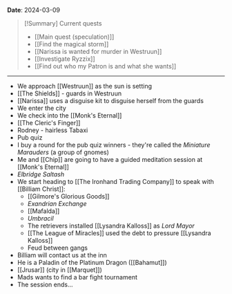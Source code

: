 **Date**: 2024-03-09

> [!Summary] Current quests
> - [[Main quest (speculation)]]
> - [[Find the magical storm]]
> - [[Narissa is wanted for murder in Westruun]]
> - [[Investigate Ryzzix]]
> - [[Find out who my Patron is and what she wants]]

---
- We approach [[Westruun]] as the sun is setting
- [[The Shields]] - guards in Westruun
- [[Narissa]] uses a disguise kit to disguise herself from the guards
- We enter the city
- We check into the [[Monk's Eternal]]
- [[The Cleric's Finger]]
- Rodney - hairless Tabaxi
- Pub quiz
- I buy a round for the pub quiz winners - they're called the *Miniature Marauders* (a group of gnomes)
- Me and [[Chip]] are going to have a guided meditation session at [[Monk's Eternal]]
- *Elbridge Saltash*
- We start heading to [[The Ironhand Trading Company]] to speak with [[Billiam Christ]]:
	- [[Gilmore's Glorious Goods]]
	- *Exandrian Exchange*
	- [[Mafalda]]
	- *Umbracil*
	- The retrievers installed [[Lysandra Kalloss]] as *Lord Mayor*
	- [[The League of Miracles]] used the debt to pressure [[Lysandra Kalloss]]
	- Feud between gangs
- Billiam will contact us at the inn
- He is a Paladin of the Platinum Dragon ([[Bahamut]])
- [[Jrusar]] (city in [[Marquet]])
- Mads wants to find a bar fight tournament
- The session ends...